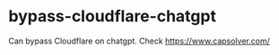 # bypass-cloudflare-chatgpt
Can bypass Cloudflare on chatgpt. Check https://www.capsolver.com/ 
                                                                                                                                                                                  